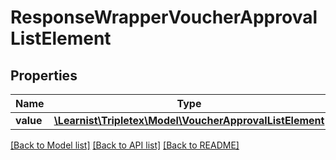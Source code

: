 # ResponseWrapperVoucherApprovalListElement

## Properties
Name | Type | Description | Notes
------------ | ------------- | ------------- | -------------
**value** | [**\Learnist\Tripletex\Model\VoucherApprovalListElement**](VoucherApprovalListElement.md) |  | [optional] 

[[Back to Model list]](../../README.md#documentation-for-models) [[Back to API list]](../../README.md#documentation-for-api-endpoints) [[Back to README]](../../README.md)

